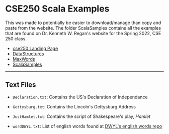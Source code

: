 # CSE250 Scala Examples

This was made to potentially be easier to download/manage than copy and paste from the website.
The folder ScalaSamples contains all the examples that are found on Dr. Kenneth W. Regan's website for the Spring 2022, CSE 250 class.

-    [cse250 Landing Page](https://cse.buffalo.edu/~regan/cse250/)
-   [DataStructures](https://cse.buffalo.edu/~regan/cse250/DataStructures/)
-   [MaxWords](https://cse.buffalo.edu/~regan/cse250/MaxWords/)
-   [ScalaSamples](https://cse.buffalo.edu/~regan/cse250/ScalaSamples/)

---

## Text Files

- `Declaration.txt`: Contains the US's Declaration of Independance

- `Gettysburg.txt`: Contains the Lincoln's Gettysburg Address

- `JustHamlet.txt`: Contains the script of Shakespeare's play, *Hamlet* 

- `wordDWYL.txt`: List of english words found at [DWYL's english words repo](https://github.com/dwyl/english-words)

